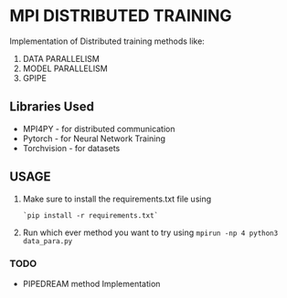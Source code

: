 # MPI DISTRIBUTED TRAINING

Implementation of Distributed training methods like:
1. DATA PARALLELISM
2. MODEL PARALLELISM
3. GPIPE 

## Libraries Used 
-  MPI4PY - for distributed communication
-  Pytorch - for Neural Network Training 
-  Torchvision - for datasets 

## USAGE
1. Make sure to install the requirements.txt file using 
   ```
   `pip install -r requirements.txt`   
2. Run which ever method you want to try using 
    `mpirun -np 4 python3 data_para.py`

### TODO 
- PIPEDREAM method Implementation
```

